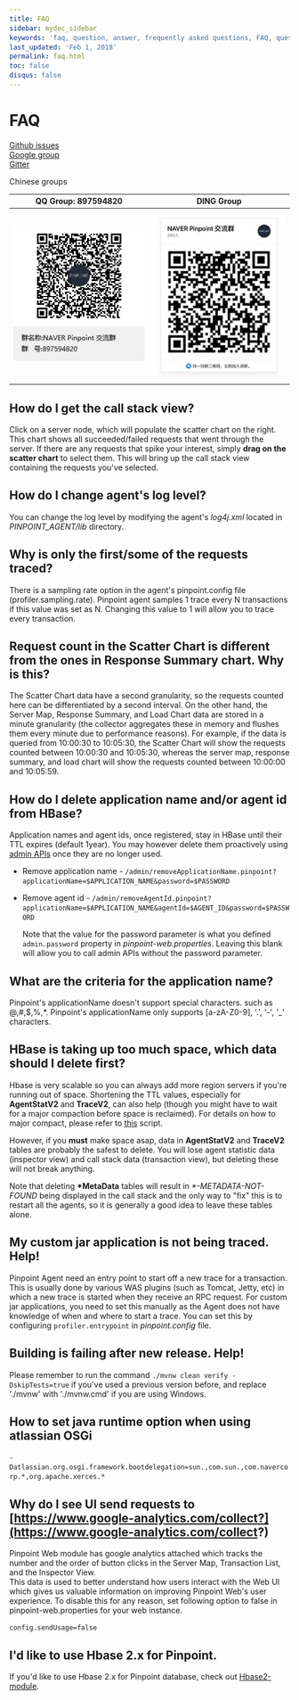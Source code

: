 ```yaml
---
title: FAQ
sidebar: mydoc_sidebar
keywords: 'faq, question, answer, frequently asked questions, FAQ, question and answer'
last_updated: 'Feb 1, 2018'
permalink: faq.html
toc: false
disqus: false
---
```


# FAQ

[Github issues](https://github.com/pinpoint-apm/pinpoint/issues)  
[Google group](https://groups.google.com/forum/#!forum/pinpoint_user)  
[Gitter](https://gitter.im/naver/pinpoint)

Chinese groups

| QQ Group: 897594820 | DING Group |
| :---: | :---: |
| ![QQ Group](.gitbook/assets/naverpinpoint.png) | ![DING Group](.gitbook/assets/naverpinpoint-jiao-liu-qun-ding.jpg) |

## How do I get the call stack view?

Click on a server node, which will populate the scatter chart on the right. This chart shows all succeeded/failed requests that went through the server. If there are any requests that spike your interest, simply **drag on the scatter chart** to select them. This will bring up the call stack view containing the requests you've selected.

## How do I change agent's log level?

You can change the log level by modifying the agent's _log4j.xml_ located in _PINPOINT\_AGENT/lib_ directory.

## Why is only the first/some of the requests traced?

There is a sampling rate option in the agent's pinpoint.config file \(profiler.sampling.rate\). Pinpoint agent samples 1 trace every N transactions if this value was set as N. Changing this value to 1 will allow you to trace every transaction.

## Request count in the Scatter Chart is different from the ones in Response Summary chart. Why is this?

The Scatter Chart data have a second granularity, so the requests counted here can be differentiated by a second interval. On the other hand, the Server Map, Response Summary, and Load Chart data are stored in a minute granularity \(the collector aggregates these in memory and flushes them every minute due to performance reasons\). For example, if the data is queried from 10:00:30 to 10:05:30, the Scatter Chart will show the requests counted between 10:00:30 and 10:05:30, whereas the server map, response summary, and load chart will show the requests counted between 10:00:00 and 10:05:59.

## How do I delete application name and/or agent id from HBase?

Application names and agent ids, once registered, stay in HBase until their TTL expires \(default 1year\). You may however delete them proactively using [admin APIs](https://github.com/pinpoint-apm/pinpoint/blob/master/web/src/main/java/com/navercorp/pinpoint/web/controller/AdminController.java) once they are no longer used.

* Remove application name - `/admin/removeApplicationName.pinpoint?applicationName=$APPLICATION_NAME&password=$PASSWORD`
* Remove agent id - `/admin/removeAgentId.pinpoint?applicationName=$APPLICATION_NAME&agentId=$AGENT_ID&password=$PASSWORD`

  Note that the value for the password parameter is what you defined `admin.password` property in _pinpoint-web.properties_. Leaving this blank will allow you to call admin APIs without the password parameter.

## What are the criteria for the application name?

Pinpoint's applicationName doesn't support special characters. such as @,\#,$,%,\*. Pinpoint's applicationName only supports \[a-zA-Z0-9\], '.', '-', '\_' characters.

## HBase is taking up too much space, which data should I delete first?

Hbase is very scalable so you can always add more region servers if you're running out of space. Shortening the TTL values, especially for **AgentStatV2** and **TraceV2**, can also help \(though you might have to wait for a major compaction before space is reclaimed\). For details on how to major compact, please refer to [this](https://github.com/pinpoint-apm/pinpoint/blob/master/hbase/scripts/hbase-major-compact-htable.hbase) script.

However, if you **must** make space asap, data in **AgentStatV2** and **TraceV2** tables are probably the safest to delete. You will lose agent statistic data \(inspector view\) and call stack data \(transaction view\), but deleting these will not break anything.

Note that deleting **\*MetaData** tables will result in _\*-METADATA-NOT-FOUND_ being displayed in the call stack and the only way to "fix" this is to restart all the agents, so it is generally a good idea to leave these tables alone.

## My custom jar application is not being traced. Help!

Pinpoint Agent need an entry point to start off a new trace for a transaction. This is usually done by various WAS plugins \(such as Tomcat, Jetty, etc\) in which a new trace is started when they receive an RPC request. For custom jar applications, you need to set this manually as the Agent does not have knowledge of when and where to start a trace. You can set this by configuring `profiler.entrypoint` in _pinpoint.config_ file.

## Building is failing after new release. Help!

Please remember to run the command `./mvnw clean verify -DskipTests=true` if you've used a previous version before, and replace './mvnw' with './mvnw.cmd' if you are using Windows.

## How to set java runtime option when using atlassian OSGi

`-Datlassian.org.osgi.framework.bootdelegation=sun.,com.sun.,com.navercorp.*,org.apache.xerces.*`

## Why do I see UI send requests to [https://www.google-analytics.com/collect?](https://www.google-analytics.com/collect?)

Pinpoint Web module has google analytics attached which tracks the number and the order of button clicks in the Server Map, Transaction List, and the Inspector View.  
This data is used to better understand how users interact with the Web UI which gives us valuable information on improving Pinpoint Web's user experience. To disable this for any reason, set following option to false in pinpoint-web.properties for your web instance.

```text
config.sendUsage=false
```

## I'd like to use Hbase 2.x for Pinpoint.

If you'd like to use Hbase 2.x for Pinpoint database, check out [Hbase2-module](https://github.com/pinpoint-apm/pinpoint/tree/master/hbase2-module).

